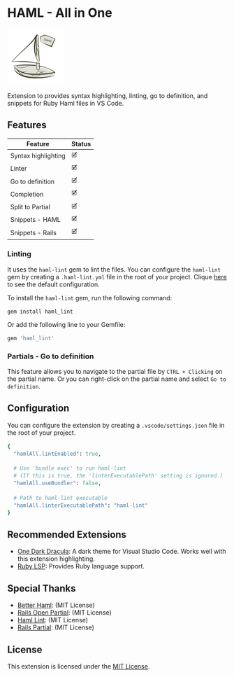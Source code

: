 # HAML - All in One

![HAML - All in One](https://github.com/wilfison/vscode-haml-all/raw/HEAD/images/icon.png)

Extension to provides syntax highlighting, linting, go to definition, and snippets for Ruby Haml files in VS Code.

## Features

| Feature             | Status |
| ------------------- | ------ |
| Syntax highlighting | 🗹      |
| Linter              | 🗹      |
| Go to definition    | 🗹      |
| Completion          | 🗹      |
| Split to Partial    | 🗹      |
| Snippets - HAML     | 🗹      |
| Snippets - Rails    | 🗹      |

### Linting

It uses the `haml-lint` gem to lint the files.
You can configure the `haml-lint` gem by creating a `.haml-lint.yml` file in the root of your project. Clique [here](https://github.com/sds/haml-lint/blob/main/config/default.yml) to see the default configuration.

To install the `haml-lint` gem, run the following command:

```shell
gem install haml_lint
```

Or add the following line to your Gemfile:

```ruby
gem 'haml_lint'
```

### Partials - Go to definition

This feature allows you to navigate to the partial file by `CTRL + Clicking` on the partial name. Or you can right-click on the partial name and select `Go to definition`.

## Configuration

You can configure the extension by creating a `.vscode/settings.json` file in the root of your project.

```ruby
{
  "hamlAll.lintEnabled": true,

  # Use 'bundle exec' to run haml-lint
  # (If this is true, the 'linterExecutablePath' setting is ignored.)
  "hamlAll.useBundler": false,

  # Path to haml-lint executable
  "hamlAll.linterExecutablePath": "haml-lint"
}
```

## Recommended Extensions

- [One Dark Dracula](https://marketplace.visualstudio.com/items?itemName=wilfison.one-dark-dracula): A dark theme for Visual Studio Code. Works well with this extension highlighting.
- [Ruby LSP](https://marketplace.visualstudio.com/items?itemName=Shopify.ruby-lsp): Provides Ruby language support.

## Special Thanks

- [Better Haml](https://github.com/karuna/haml-vscode/): (MIT License)
- [Rails Open Partial](https://github.com/shanehofstetter/rails-open-partial-vscode): (MIT License)
- [Haml Lint](https://github.com/aki77/vscode-haml-lint): (MIT License)
- [Rails Partial](https://github.com/aki77/vscode-rails-partial): (MIT License)

## License

This extension is licensed under the [MIT License](./LICENSE).
